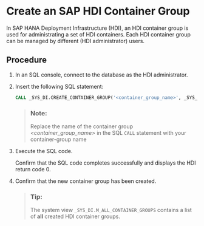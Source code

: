 <!-- loioa61db9d9086f4b8aab6484e2a487e7da -->

# Create an SAP HDI Container Group

In SAP HANA Deployment Infrastructure \(HDI\), an HDI container group is used for administrating a set of HDI containers. Each HDI container group can be managed by different \(HDI administrator\) users.



## Procedure

1.  In an SQL console, connect to the database as the HDI administrator.

2.  Insert the following SQL statement:

    ```sql
    CALL _SYS_DI.CREATE_CONTAINER_GROUP('<container_group_name>', _SYS_DI.T_NO_PARAMETERS, ?, ?, ?);
    ```

    > ### Note:  
    > Replace the name of the container group *<container\_group\_name\>* in the SQL `CALL` statement with your container-group name

3.  Execute the SQL code.

    Confirm that the SQL code completes successfully and displays the HDI return code 0.

4.  Confirm that the new container group has been created.

    > ### Tip:  
    > The system view `_SYS_DI.M_ALL_CONTAINER_GROUPS` contains a list of **all** created HDI container groups.


